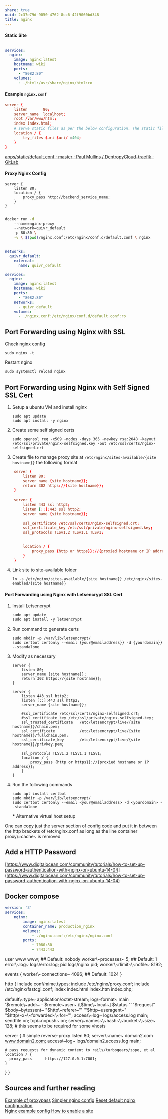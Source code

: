 ```yaml
---
share: true
uuid: 2c37e79d-9050-4762-8cc6-42f9060bd348
title: nginx
---
```

#### Static Site

``` yaml

services:
  nginx:
    image: nginx:latest
    hostname: wiki
    ports:
      - "8082:80"
    volumes:
      - ./html:/usr/share/nginx/html:ro


```


#### Example `nginx.conf`

``` conf
server {
    listen       80;
    server_name  localhost;
    root /var/www/html;
    index index.html;
    # serve static files as per the below configuration. The static file will be cached for 5 days
    location / {
        try_files $uri $uri/ =404;
    }
}
```

[apps/static/default.conf · master · Paul Mullins / DentropyCloud-traefik · GitLab](https://gitlab.com/dentropy/dentropycloud-traefik/-/blob/master/apps/static/default.conf)

#### Proxy Nginx Config

``` config
server {
    listen 80;
    location / {
        proxy_pass http://backend_service_name;
    }
}
```

``` bash

docker run -d
	--name=nginx-proxy
	--network=quivr_default
	-p 80:80 \
	-v \ $(pwd)/nginx.conf:/etc/nginx/conf.d/default.conf \ nginx

```


``` yaml

networks:
  quivr_default:
    external:
      name: quivr_default

services:
  nginx:
    image: nginx:latest
    hostname: wiki
    ports:
      - "8082:80"
    networks:
      - quivr_default
    volumes:
      - ./nginx.conf:/etc/nginx/conf.d/default.conf:ro


```
## Port Forwarding using Nginx with SSL


Check nginx config

`sudo nginx -t`

Restart nginx

`sudo systemctl reload nginx`

## Port Forwarding using Nginx with Self Signed SSL Cert


1.  Setup a ubuntu VM and install nginx
    
        sudo apt update
        sudo apt install -y nginx
        
    
2.  Create some self signed certs
    
        sudo openssl req -x509 -nodes -days 365 -newkey rsa:2048 -keyout /etc/ssl/private/nginx-selfsigned.key -out /etc/ssl/certs/nginx-selfsigned.crt
        
    
3.  Create file to manage proxy site at `/etc/nginx/sites-available/{site hostname}}` the following format
    
``` conf
    server {
        listen 80;
        server_name {site hostname}};
        return 302 https://{site hostname}};
    }
    
    server {
        listen 443 ssl http2;
        listen [::]:443 ssl http2;
        server_name {site hostname}};
    
        ssl_certificate /etc/ssl/certs/nginx-selfsigned.crt;
        ssl_certificate_key /etc/ssl/private/nginx-selfsigned.key;
        ssl_protocols TLSv1.2 TLSv1.1 TLSv1;
    
    
        location / {
            proxy_pass {http or https}}://{proxied hostname or IP address}};
        }
    }
```
        
    
4.  Link site to site-available folder
    
        ln -s /etc/nginx/sites-available/{site hostname}} /etc/nginx/sites-enabled/{site hostname}}
        
    

#### Port Forwarding using Nginx with Letsencrypt SSL Cert


1.  Install Letsencrypt
    
        sudo apt update
        sudo apt install -y letsencrypt
        
    
2.  Run command to generate certs
    
        sudo mkdir -p /var/lib/letsencrypt/
        sudo certbot certonly --email {your@emailaddress}} -d {yourdomain}} --standalone
        
    
3.  Modify as necessary
    
        server {
            listen 80;
            server_name {site hostname}};
            return 302 https://{site hostname}};
        }
        
        server {
            listen 443 ssl http2;
            listen [::]:443 ssl http2;
            server_name {site hostname}};
        
            #ssl_certificate /etc/ssl/certs/nginx-selfsigned.crt;
            #ssl_certificate_key /etc/ssl/private/nginx-selfsigned.key;
            ssl_trusted_certificate   /etc/letsencrypt/live/{site hostname}}/chain.pem;
            ssl_certificate           /etc/letsencrypt/live/{site hostname}}/fullchain.pem;
            ssl_certificate_key       /etc/letsencrypt/live/{site hostname}}/privkey.pem;
        
            ssl_protocols TLSv1.2 TLSv1.1 TLSv1;
            location / {
                proxy_pass {http or https}}://{proxied hostname or IP address}};
            }
        }
        
    
4.  Run the following commands
    
        sudo apt install certbot
        sudo mkdir -p /var/lib/letsencrypt/
        sudo certbot certonly --email <your@emailaddress> -d <yourdomain> --standalone
        
    
    **\*** Alternative virtual host setup
    

One can copy just the server section of config code and put it in between the http brackets of /etc/nginx.conf as long as the line container proxy\\~cache~ is removed

Add a HTTP Password
-------------------

[https://www.digitalocean.com/community/tutorials/how-to-set-up-password-authentication-with-nginx-on-ubuntu-14-04](https://www.digitalocean.com/community/tutorials/how-to-set-up-password-authentication-with-nginx-on-ubuntu-14-04)

## Docker compose

``` yaml
version: '3'
services:
    nginx:
        image: nginx:latest
        container_name: production_nginx
        volumes:
            - ./nginx.conf:/etc/nginx/nginx.conf
        ports:
            - 7080:80
            - 7443:443
```  

user www www; ## Default: nobody worker\\~processes~ 5; ## Default: 1 error\\~log~ logs/error.log; pid logs/nginx.pid; worker\\~rlimit~\\~nofile~ 8192;

events { worker\\~connections~ 4096; ## Default: 1024 }

http { include conf/mime.types; include /etc/nginx/proxy.conf; include /etc/nginx/fastcgi.conf; index index.html index.htm index.php;

default\\~type~ application/octet-stream; log\\~format~ main '$remote\\~addr~ - $remote~user~ \[$time\\~local~\] $status ' '"$request" $body~bytessent~ "$http\\~referer~"' '"$http~useragent~" "$http\\~x~\\~forwarded~\\~for~"'; access\\~log~ logs/access.log main; sendfile on; tcp\\~nopush~ on; server\\~names~\\~hash~\\~bucket~\\~size~ 128; # this seems to be required for some vhosts

server { # simple reverse-proxy listen 80; server\\~name~ domain2.com www.domain2.com; access\\~log~ logs/domain2.access.log main;

    # pass requests for dynamic content to rails/turbogears/zope, et al
    location / {
      proxy_pass      https://127.0.0.1:7001;
    }
    

} }

Sources and further reading
---------------------------

[Example of proxypass](https://stackoverflow.com/questions/21064401/route-different-proxy-based-on-subdomain-request-in-nginx) [Simpler nginx config](https://serverfault.com/questions/886582/single-server-nginx-as-a-reverse-proxy-multiple-domains-websites) [Reset default nginx configuration](https://stackoverflow.com/questions/28141667/how-to-reinstall-nginx-if-i-deleted-etc-nginx-folder-ubuntu-14-04)  
[Nginx example config](https://www.nginx.com/resources/wiki/start/topics/examples/full/) [How to enable a site](https://serverfault.com/questions/424452/nginx-enable-site-command)